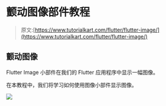 # 颤动图像部件教程

> 原文:[https://www.tutorialkart.com/flutter/flutter-image/](https://www.tutorialkart.com/flutter/flutter-image/)

## 颤动图像

Flutter Image 小部件在我们的 Flutter 应用程序中显示一幅图像。

在本教程中，我们将学习如何使用图像小部件显示图像。

[![](../Images/925da31b32d6bc3827932f6c8afb11bb.png)](https://www.tutorialkart.com/)